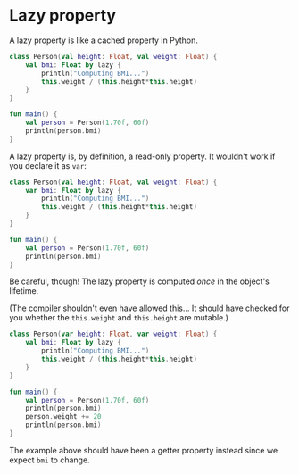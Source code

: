 # Lazy property

A lazy property is like a cached property in Python.
    
```kotlin
class Person(val height: Float, val weight: Float) {
    val bmi: Float by lazy {
        println("Computing BMI...")
        this.weight / (this.height*this.height)
    }
}

fun main() {
    val person = Person(1.70f, 60f)
    println(person.bmi)
}
```

A lazy property is, by definition, a read-only property. It wouldn't work if you declare it as `var`:
    
```kotlin
class Person(val height: Float, val weight: Float) {
    var bmi: Float by lazy {
        println("Computing BMI...")
        this.weight / (this.height*this.height)
    }
}

fun main() {
    val person = Person(1.70f, 60f)
    println(person.bmi)
}
```

Be careful, though! The lazy property is computed *once* in the object's lifetime.

(The compiler shouldn't even have allowed this... It should have checked for you whether the `this.weight` and `this.height` are mutable.)
    
```kotlin
class Person(var height: Float, var weight: Float) {
    val bmi: Float by lazy {
        println("Computing BMI...")
        this.weight / (this.height*this.height)
    }
}

fun main() {
    val person = Person(1.70f, 60f)
    println(person.bmi)
    person.weight += 20
    println(person.bmi)
}
```

The example above should have been a getter property instead since we expect `bmi` to change.
